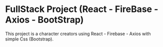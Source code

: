 # FullStack Project (React - FireBase - Axios - BootStrap)

This project is a character creators using React - Firebase - Axios with simple Css (Bootstrap).
